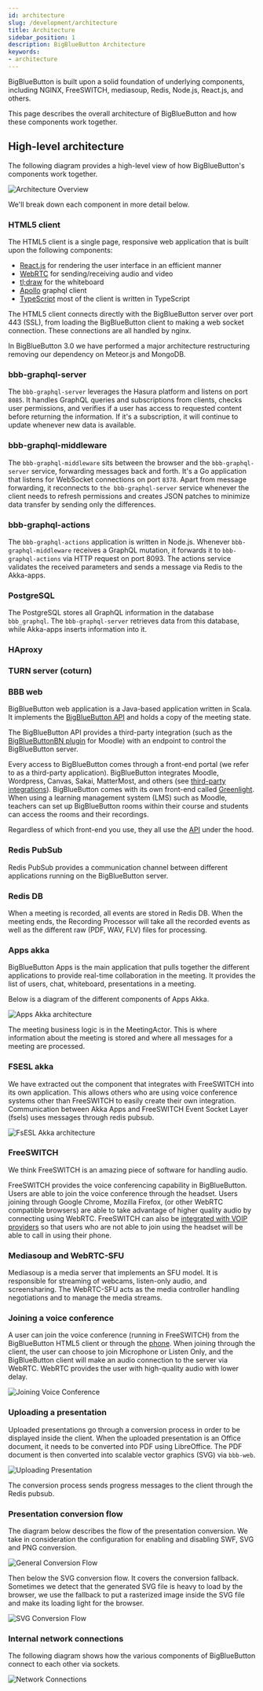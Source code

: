 ```yaml
---
id: architecture
slug: /development/architecture
title: Architecture
sidebar_position: 1
description: BigBlueButton Architecture
keywords:
- architecture
---
```


BigBlueButton is built upon a solid foundation of underlying components, including NGINX, FreeSWITCH, mediasoup, Redis, Node.js, React.js, and others.

This page describes the overall architecture of BigBlueButton and how these components work together.

## High-level architecture

The following diagram provides a high-level view of how BigBlueButton's components work together.

![Architecture Overview](/img/diagrams/BBB30arch.drawio.png)

We'll break down each component in more detail below.

### HTML5 client

The HTML5 client is a single page, responsive web application that is built upon the following components:

- [React.js](https://facebook.github.io/react/) for rendering the user interface in an efficient manner
- [WebRTC](https://webrtc.org/) for sending/receiving audio and video
- [tl;draw](https://www.tldraw.com/) for the whiteboard
- [Apollo](https://www.apollographql.com/) graphql client
- [TypeScript](https://www.typescriptlang.org/) most of the client is written in TypeScript

The HTML5 client connects directly with the BigBlueButton server over port 443 (SSL), from loading the BigBlueButton client to making a web socket connection. These connections are all handled by nginx.

In BigBlueButton 3.0 we have performed a major architecture restructuring removing our dependency on Meteor.js and MongoDB.

### bbb-graphql-server

The `bbb-graphql-server` leverages the Hasura platform and listens on port `8085`. It handles GraphQL queries and subscriptions from clients, checks user permissions, and verifies if a user has access to requested content before returning the information. If it's a subscription, it will continue to update whenever new data is available.

### bbb-graphql-middleware

The `bbb-graphql-middleware` sits between the browser and the `bbb-graphql-server` service, forwarding messages back and forth. It's a Go application that listens for WebSocket connections on port `8378`. Apart from message forwarding, it reconnects to `the bbb-graphql-server` service whenever the client needs to refresh permissions and creates JSON patches to minimize data transfer by sending only the differences.

### bbb-graphql-actions

The `bbb-graphql-actions` application is written in Node.js. Whenever `bbb-graphql-middleware` receives a GraphQL mutation, it forwards it to `bbb-graphql-actions` via HTTP request on port 8093. The actions service validates the received parameters and sends a message via Redis to the Akka-apps.

### PostgreSQL

The PostgreSQL stores all GraphQL information in the database `bbb_graphql`. The `bbb-graphql-server` retrieves data from this database, while Akka-apps inserts information into it.

### HAproxy

<!-- TODO add info --->

### TURN server (coturn)

<!-- TODO add info --->

### BBB web

BigBlueButton web application is a Java-based application written in Scala. It implements the [BigBlueButton API](/development/api) and holds a copy of the meeting state.

The BigBlueButton API provides a third-party integration (such as the [BigBlueButtonBN plugin](https://moodle.org/plugins/mod_bigbluebuttonbn) for Moodle) with an endpoint to control the BigBlueButton server.

Every access to BigBlueButton comes through a front-end portal (we refer to as a third-party application). BigBlueButton integrates Moodle, Wordpress, Canvas, Sakai, MatterMost, and others (see [third-party integrations](https://bigbluebutton.org/schools/integrations/)). BigBlueButton comes with its own front-end called [Greenlight](/greenlight/v3/install). When using a learning management system (LMS) such as Moodle, teachers can set up BigBlueButton rooms within their course and students can access the rooms and their recordings.

Regardless of which front-end you use, they all use the [API](/development/api) under the hood.

### Redis PubSub

Redis PubSub provides a communication channel between different applications running on the BigBlueButton server.

### Redis DB

When a meeting is recorded, all events are stored in Redis DB. When the meeting ends, the Recording Processor will take all the recorded events as well as the different raw (PDF, WAV, FLV) files for processing.


### Apps akka

BigBlueButton Apps is the main application that pulls together the different applications to provide real-time collaboration in the meeting. It provides the list of users, chat, whiteboard, presentations in a meeting.

Below is a diagram of the different components of Apps Akka.

![Apps Akka architecture](/img/diagrams/30-akka-apps.drawio.png)

The meeting business logic is in the MeetingActor. This is where information about the meeting is stored and where all messages for a meeting are processed.

### FSESL akka

We have extracted out the component that integrates with FreeSWITCH into its own application. This allows others who are using voice conference systems other than
FreeSWITCH to easily create their own integration. Communication between Akka Apps and FreeSWITCH Event Socket Layer (fsels) uses messages through redis pubsub.

![FsESL Akka architecture](/img/fsesl-akka-arch.png)

### FreeSWITCH

We think FreeSWITCH is an amazing piece of software for handling audio.

FreeSWITCH provides the voice conferencing capability in BigBlueButton. Users are able to join the voice conference through the headset. Users joining through Google Chrome, Mozilla Firefox, (or other WebRTC compatible browsers) are able to take advantage of higher quality audio by connecting using WebRTC. FreeSWITCH can also be [integrated with VOIP providers](/administration/customize#add-a-phone-number-to-the-conference-bridge) so that users who are not able to join using the headset will be able to call in using their phone.

### Mediasoup and WebRTC-SFU

Mediasoup is a media server that implements an SFU model. It is responsible for streaming of webcams, listen-only audio, and screensharing. The WebRTC-SFU acts as the media controller handling negotiations and to manage the media streams.

### Joining a voice conference

A user can join the voice conference (running in FreeSWITCH) from the BigBlueButton HTML5 client or through the [phone](/administration/customize#add-a-phone-number-to-the-conference-bridge). When joining through the client, the user can choose to join Microphone or Listen Only, and the BigBlueButton client will make an audio connection to the server via WebRTC. WebRTC provides the user with high-quality audio with lower delay.

![Joining Voice Conference](/img/joining-voice-conf.png)

### Uploading a presentation

Uploaded presentations go through a conversion process in order to be displayed inside the client. When the uploaded presentation is an Office document, it needs to be converted into PDF using LibreOffice. The PDF document is then converted into scalable vector graphics (SVG) via `bbb-web`.

![Uploading Presentation](/img/presentation-upload-11.png)

The conversion process sends progress messages to the client through the Redis pubsub.

### Presentation conversion flow

The diagram below describes the flow of the presentation conversion. We take in consideration the configuration for enabling and disabling SWF, SVG and PNG conversion.

![General Conversion Flow](/img/diagrams/presentation-conversion-diagram-general-conversion-flow.png)

Then below the SVG conversion flow. It covers the conversion fallback. Sometimes we detect that the generated SVG file is heavy to load by the browser, we use the fallback to put a rasterized image inside the SVG file and make its loading light for the browser.

![SVG Conversion Flow](/img/diagrams/presentation-conversion-diagram-svg-conversion-flow.png)

### Internal network connections

The following diagram shows how the various components of BigBlueButton connect to each other via sockets.

![Network Connections](/img/22-connections.png)

<!-- TODO update the network connections diagram --->
